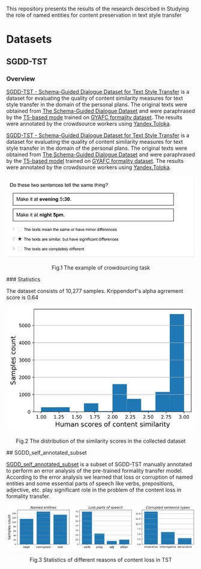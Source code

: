 This repository presents the results of the research descirbed in Studying the role of named entities for content preservation in text style transfer

# Datasets

## SGDD-TST

### Overview

[SGDD-TST - Schema-Guided Dialogue Dataset for Text Style Transfer](/dataset/SGDD-TST.csv) is a dataset for evaluating the quality of content similarity measures for text style transfer in the domain of the personal plans. The original texts were obtained from [The Schema-Guided
Dialogue Dataset](https://arxiv.org/pdf/1909.05855.pdf) and were paraphrased by the [T5-based mode](https://huggingface.co/ceshine/t5-paraphrase-paws-msrp-opinosis) trained on [GYAFC formality dataset](https://aclanthology.org/N18-1012/). The results were annotated by the crowdsource workers using [Yandex.Toloka](https://toloka.yandex.ru/).

[SGDD-TST - Schema-Guided Dialogue Dataset for Text Style Transfer](/SGDD-TST.csv) is a dataset for evaluating the quality of content similarity measures for text style transfer in the domain of the personal plans. The original texts were obtained from [The Schema-Guided
Dialogue Dataset](https://arxiv.org/pdf/1909.05855.pdf) and were paraphrased by the [T5-based model](https://huggingface.co/ceshine/t5-paraphrase-paws-msrp-opinosis) trained on [GYAFC formality dataset](https://aclanthology.org/N18-1012/). The results were annotated by the crowdsource workers using [Yandex.Toloka](https://toloka.yandex.ru/).

<p align="center">
  <img src="/dataset/img/toloka_interface_example.jpg" alt="drawing" width="500"/>
</p>

<p align = "center">
Fig.1 The example of crowdourcing task
</p>
### Statistics

The dataset consists of 10,277 samples. Krippendorf's alpha agrrement score is 0.64

<p align="center">
  <img src="/dataset/img/hist_distrib.jpg" alt="drawing" width="500"/>
</p>

<p align = "center">
Fig.2 The distribution of the similarity scores in the collected dataset
</p>
## SGDD_self_annotated_subset 

[SGDD_self_annotated_subset](/dataset/SGDD_self_annotated_subset.csv) is a subset of SGDD-TST manually annotated to perform an error analysis of the pre-trained formality transfer model. According to the error analysis we learned that loss or corruption of named entities and some essential parts of speech like verbs, prepositions, adjective, etc. play significant role in the problem of the content loss in formality transfer.


<p align="center">
  <img src="/dataset/img/ling_changes_page.jpg" alt="drawing" width="1000"/>
</p>
<p align = "center">
Fig.3 Statistics of different reasons of content loss in TST
</p>
